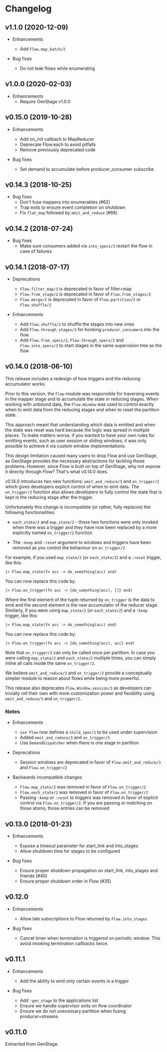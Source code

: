 # Changelog

## v1.1.0 (2020-12-09)

  * Enhancements
    * Add `Flow.map_batch/2`

  * Bug fixes
    * Do not leak flows while enumerating

## v1.0.0 (2020-02-03)

  * Enhancements
    * Require GenStage v1.0.0

## v0.15.0 (2019-10-28)

  * Enhancements
    * Add on_init callback to MapReducer
    * Deprecate Flow.each to avoid pitfalls
    * Remove previously deprecated code

  * Bug fixes
    * Set demand to accumulate before producer_consumer subscribe

## v0.14.3 (2018-10-25)

  * Bug fixes
    * Don't fuse mappers into enumerables (#62)
    * Trap exits to ensure event completion on shutdown
    * Fix `flat_map` followed by `emit_and_reduce` (#68)

## v0.14.2 (2018-07-24)

  * Bug fixes
    * Make sure consumers added via `into_specs/3` restart the flow in case of failures

## v0.14.1 (2018-07-17)

  * Deprecations
    * `Flow.filter_map/3` is deprecated in favor of filter+map
    * `Flow.from_stage/2` is deprecated in favor of `Flow.from_stages/2`
    * `Flow.merge/2` is deprecated in favor of `Flow.partition/2` or `Flow.shuffle/2`

  * Enhancements
    * Add `Flow.shuffle/2` to shuffle the stages into new ones
    * Add `Flow.through_stages/3` for hooking `producer_consumer`s into the flow
    * Add `Flow.from_specs/2`, `Flow.through_specs/3` and `Flow.into_specs/3` to start stages in the same supervision tree as the flow

## v0.14.0 (2018-06-10)

This release includes a redesign of how triggers and the reducing accumulator works.

Prior to this version, the `Flow` module was responsible for traversing events in the mapper stage and to accumulate the state in reducing stages. When working with unbound data, the `Flow.Window` was used to control exactly when to emit data from the reducing stages and when to reset the partition state.

This approach meant that understanding which data is emitted and when the state was reset was hard because the logic was spread in multiple places. To make matters worse, if you wanted to have your own rules for emitting events, such as user session or sliding windows, it was only possible to achieve it via custom window implementations.

This design limitation caused many users to drop Flow and use GenStage, as GenStage provides the necessary abstractions for tackling those problems. However, since Flow is built on top of GenStage, why not expose it directly through Flow? That's what v0.14.0 does.

v0.14.0 introduces two new functions: `emit_and_reduce/3` and `on_trigger/2` which gives developers explicit control of when to emit data. The `on_trigger/2` function also allows developers to fully control the state that is kept in the reducing stage after the trigger.

Unfortunately this change is incompatible (or rather, fully replaces) the following functionalities:

  * `each_state/2` and `map_state/2` - those two functions were only invoked when there was a trigger and they have now been replaced by a more explicitly named `on_trigger/2` function

  * The `:keep` and `:reset` argument to windows and triggers have been removed as you control the behaviour on `on_trigger/2`

For example, if you used `map_state/2` (or `each_state/2`) and a `:reset` trigger, like this:

    |> Flow.map_state(fn acc -> do_something(acc) end)

You can now replace this code by:

    |> Flow.on_trigger(fn acc -> {do_something(acc), []} end)

Where the first element of the tuple returned by `on_trigger` is the data to emit and the second element is the new accumulator of the reducer stage. Similarly, if you were using `map_state/2` (or `each_state/2`) and a `:keep` trigger, like this:

    |> Flow.map_state(fn acc -> do_something(acc) end)

You can now replace this code by:

    |> Flow.on_trigger(fn acc -> {do_something(acc), acc} end)

Note that `on_trigger/2` can only be called once per partition. In case you were calling `map_state/2` and `each_state/2` multiple times, you can simply inline all calls inside the same `on_trigger/2`.

We believe `emit_and_reduce/3` and `on_trigger/2` provide a conceptually simpler module to reason about flows while being more powerful.

This release also deprecates `Flow.Window.session/3` as developers can trivially roll their own with more customization power and flexibility using `emit_and_reduce/3` and `on_trigger/2`.

### Notes

  * Enhancements
    * `use Flow` now defines a `child_spec/1` to be used under supervision
    * Added `emit_and_reduce/3` and `on_trigger/2`
    * Use `DemandDispatcher` when there is one stage in partition

  * Deprecations
    * Session windows are deprecated in favor of `Flow.emit_and_reduce/3` and `Flow.on_trigger/2`

  * Backwards incompatible changes
    * `Flow.map_state/2` was removed in favor of `Flow.on_trigger/2`
    * `Flow.each_state/2` was removed in favor of `Flow.on_trigger/2`
    * Passing `:keep` or `:reset` to triggers was removed in favor of explicit control via `Flow.on_trigger/2`. If you are passing or matching on those atoms, those entries can be removed

## v0.13.0 (2018-01-23)

  * Enhancements
    * Expose a timeout parameter for start_link and into_stages
    * Allow shutdown time for stages to be configured

  * Bug fixes
    * Ensure proper shutdown propagation on start_link, into_stages and friends (#40)
    * Ensure proper shutdown order in Flow (#35)

## v0.12.0

  * Enhancements
    * Allow late subscriptions to Flow returned by `Flow.into_stages`

  * Bug fixes
    * Cancel timer when termination is triggered on periodic window. This avoid invoking termination callbacks twice.

## v0.11.1

  * Enhancements
    * Add the ability to emit only certain events in a trigger

  * Bug fixes
    * Add `:gen_stage` to the applications list
    * Ensure we handle supervisor exits on flow coordinator
    * Ensure we do not unecessary partition when fusing producer+streams

## v0.11.0

Extracted from GenStage.
